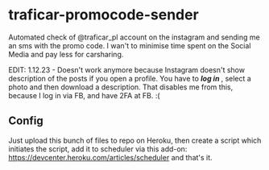 # traficar-promocode-sender
Automated check of @traficar_pl account on the instagram and sending me an sms with the promo code. I wan't to minimise time spent on the Social Media and pay less for carsharing.

EDIT: 1.12.23 - Doesn't work anymore because Instagram doesn't show description of the posts if you open a profile. You have to <b><i>log in </i></b>, select a photo and then download a description.
    That disables me from this, because I log in via FB, and have 2FA at FB. :(

## Config
Just upload this bunch of files to repo on Heroku, then create a script which initiates the script, add it to scheduler via this add-on:
https://devcenter.heroku.com/articles/scheduler
and that's it.